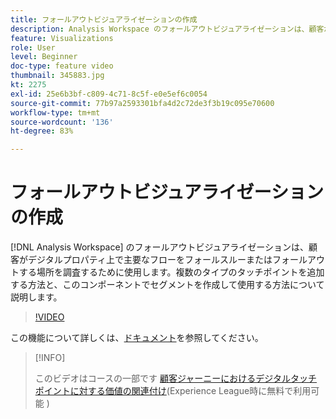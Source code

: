 ```yaml
---
title: フォールアウトビジュアライゼーションの作成
description: Analysis Workspace のフォールアウトビジュアライゼーションは、顧客がデジタルプロパティ上で主要なフローをフォールスルーまたはフォールアウトする場所を調査するために使用します。複数のタイプのタッチポイントを追加する方法と、このコンポーネントでセグメントを作成して使用する方法について説明します。
feature: Visualizations
role: User
level: Beginner
doc-type: feature video
thumbnail: 345883.jpg
kt: 2275
exl-id: 25e6b3bf-c809-4c71-8c5f-e0e5ef6c0054
source-git-commit: 77b97a2593301bfa4d2c72de3f3b19c095e70600
workflow-type: tm+mt
source-wordcount: '136'
ht-degree: 83%

---
```


# フォールアウトビジュアライゼーションの作成

[!DNL Analysis Workspace] のフォールアウトビジュアライゼーションは、顧客がデジタルプロパティ上で主要なフローをフォールスルーまたはフォールアウトする場所を調査するために使用します。複数のタイプのタッチポイントを追加する方法と、このコンポーネントでセグメントを作成して使用する方法について説明します。

>[!VIDEO](https://video.tv.adobe.com/v/345883/?quality=12)

この機能について詳しくは、[ドキュメント](https://experienceleague.adobe.com/docs/analytics/analyze/analysis-workspace/visualizations/fallout/fallout-flow.html?lang=ja)を参照してください。

>[!INFO]
>
> このビデオはコースの一部です [顧客ジャーニーにおけるデジタルタッチポイントに対する価値の関連付け](https://experienceleague.adobe.com/?recommended=Analytics-U-1-2020.2&amp;lang=ja)(Experience League時に無料で利用可能 )
